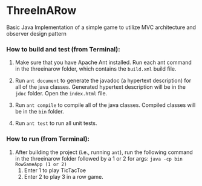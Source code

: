 # ThreeInARow
Basic Java Implementation of a simple game to utilize MVC architecture and observer design pattern

### How to build and test (from Terminal):

1. Make sure that you have Apache Ant installed. Run each ant command in the threeinarow folder, which contains the `build.xml` build file.

2. Run `ant document` to generate the javadoc (a hypertext description) for all of the java classes. Generated hypertext description will be in the `jdoc` folder. Open the `index.html` file.

3. Run `ant compile` to compile all of the java classes. Compiled classes will be in the `bin` folder.

4. Run `ant test` to run all unit tests.

### How to run (from Terminal):

1. After building the project (i.e., running `ant`), run the following command in the threeinarow folder followed by a 1 or 2 for args:
   `java -cp bin RowGameApp (1 or 2)`
   1. Enter 1 to play TicTacToe
   2. Enter 2 to play 3 in a row game.
